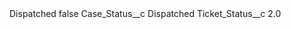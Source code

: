 <?xml version="1.0" encoding="UTF-8"?>
<CustomMetadata xmlns="http://soap.sforce.com/2006/04/metadata" xmlns:xsi="http://www.w3.org/2001/XMLSchema-instance" xmlns:xsd="http://www.w3.org/2001/XMLSchema">
    <label>Dispatched</label>
    <protected>false</protected>
    <values>
        <field>Case_Status__c</field>
        <value xsi:type="xsd:string">Dispatched</value>
    </values>
    <values>
        <field>Ticket_Status__c</field>
        <value xsi:type="xsd:double">2.0</value>
    </values>
</CustomMetadata>

